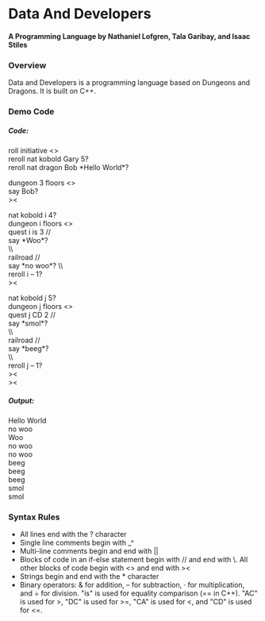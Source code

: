 # Data And Developers

#### A Programming Language by Nathaniel Lofgren, Tala Garibay, and Isaac Stiles    

### Overview  

Data and Developers is a programming language based on Dungeons and Dragons. It is built on C++.  

### Demo Code

##### Code:
roll initiative <>  
reroll nat kobold Gary 5?  
reroll nat dragon Bob \*Hello World*?  

dungeon 3 floors <>  
say Bob?  
\><  

nat kobold i 4?  
dungeon i floors <>  
quest i is 3 //  
say \*Woo*?  
\\\  
railroad //  
say \*no woo*?
\\\  
reroll i – 1?  
\><  

nat kobold j 5?  
dungeon j floors <>  
quest j CD 2 //  
say \*smol*?  
\\\  
railroad //  
say \*beeg*?  
\\\  
reroll j – 1?  
\><  
\><  

##### Output:
Hello World  
no woo  
Woo  
no woo  
no woo  
beeg  
beeg  
beeg  
smol  
smol  

### Syntax Rules  

- All lines end with the ? character  
- Single line comments begin with \_^
- Multi-line comments begin and end with ||
- Blocks of code in an if-else statement begin with // and end with \\\. All other blocks of code begin with <> and end with \><  
- Strings begin and end with the \* character  
- Binary operators: & for addition, – for subtraction, · for multiplication, and ÷ for division. "is" is used for equality comparison (== in C++). "AC" is used for \>, "DC" is used for \>=, "CA" is used for <, and "CD" is used for <=.